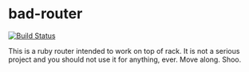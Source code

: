 # bad-router 

[![Build Status](https://travis-ci.org/bwiklund/bad-router.png?branch=master)](https://travis-ci.org/bwiklund/bad-router)

This is a ruby router intended to work on top of rack. It is not a serious project and you should not use it for anything, ever. Move along. Shoo.